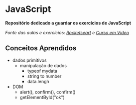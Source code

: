# JavaScript

**Repositório dedicado a guardar os exercícios de JavaScript**

*Fonte das aulas e exercícios: [Rocketseart](https://rocketseat.com.br/) e [Curso em Video](https://gustavoguanabara.github.io/)*

## Conceitos Aprendidos
- dados primitivos
    - manipulação de dados
        - typeof mydata
        - string to number
        - data.lengh
- DOM
    - alert(), confirm(), confirm()
    - getElementById("ok")
